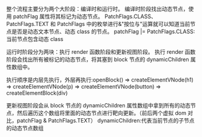 <!--
function _sfc_render(_ctx, _cache, $props, $setup, $data, $options) {
  return (
    _openBlock(),
    _createElementBlock("div", null, [
      _createElementVNode("h1", null, "title", -1),
      _createElementVNode(
        "p",
        null,
        _toDisplayString($setup.msg),
        1
        /* TEXT */
      ),
      _createElementVNode(
        "button",
        { onClick: $setup.handleChange },
        "change msg"
      ),
    ])
  );
}
-->

整个流程主要分为两个大阶段：编译时和运行时。
编译时阶段找出动态节点，使用 patchFlag 属性将其标记为动态节点。 PatchFlags.CLASS、PatchFlags.TEXT
和 PatchFlags 中的枚举进行&"按位与"运算就可以知道当前节点是否是动态文本节点、动态 class 的节点。
patchFlag |= PatchFlags.CLASS: 当前节点包含动态 class

运行时阶段分为两块：执行 render 函数阶段和更新视图阶段。
执行 render 函数阶段会找出所有被标记的动态节点，将其塞到 block 节点的 dynamicChildren 属性数组中。

执行顺序是内层先执行，外层再执行:openBlock() => createElementVNode(h1) => createElementVNode(p) => createElementVNode(button) => createElementBlock(div)

<!--
openBlock 主要逻辑：
let currentBlock;
function openBlock() {
  currentBlock = [];
} -->

<!--
createElementVNode 主要逻辑：
export { createBaseVNode as createElementVNode };
function createBaseVNode() {
  const vnode = {
    // ...省略
  };
  if (vnode.patchFlag > 0) {
    currentBlock.push(vnode);
  }
  return vnode;
} -->

<!--
createElementBlock 主要逻辑：
function createElementBlock() {
  return setupBlock(
    createBaseVNode()
    // ...省略
  );
}
function setupBlock(vnode) {
  vnode.dynamicChildren = currentBlock;
  return vnode;
}
-->

更新视图阶段会从 block 节点的 dynamicChildren 属性数组中拿到所有的动态节点，然后遍历这个数组将里面的动态节点进行靶向更新。（前后两个虚拟 dom 对比，patchFlag & PatchFlags.TEXT）
dynamicChildren:代表当前节点的子节点的动态节点数组

<!--
function setElementText(el, text) {
  el.textContent = text;
}、
if (patchFlag & PatchFlags.TEXT) {
      if (n1.children !== n2.children) {
        hostSetElementText(el, n2.children);
      }
    }
-->
